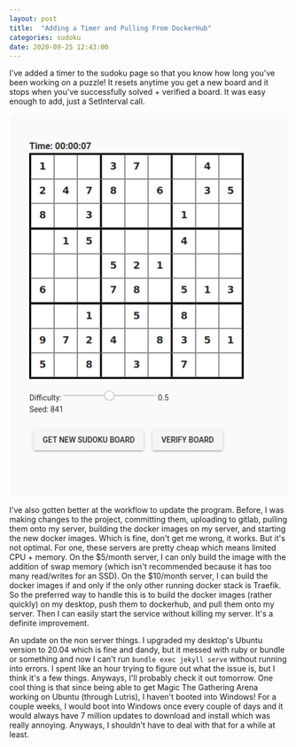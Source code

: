 ```yaml
---
layout: post
title:  "Adding a Timer and Pulling From DockerHub"
categories: sudoku
date: 2020-09-25 12:43:00
---
```


I've added a timer to the sudoku page so that you know how long you've been working on a puzzle! It resets anytime you get a new board and it stops when you've successfully solved + verified a board. It was easy enough to add, just a SetInterval call. 

![](/../assets/2020-09-25-15-06-34.png)

I've also gotten better at the workflow to update the program. Before, I was making changes to the project, committing them, uploading to gitlab, pulling them onto my server, building the docker images on my server, and starting the new docker images. Which is fine, don't get me wrong, it works. But it's not optimal. For one, these servers are pretty cheap which means limited CPU + memory. On the $5/month server, I can only build the image with the addition of swap memory (which isn't recommended because it has too many read/writes for an SSD). On the $10/month server, I can build the docker images if and only if the only other running docker stack is Traefik. So the preferred way to handle this is to build the docker images (rather quickly) on my desktop, push them to dockerhub, and pull them onto my server. Then I can easily start the service without killing my server. It's a definite improvement. 

An update on the non server things. I upgraded my desktop's Ubuntu version to 20.04 which is fine and dandy, but it messed with ruby or bundle or something and now I can't run `bundle exec jekyll serve` without running into errors. I spent like an hour trying to figure out what the issue is, but I think it's a few things. Anyways, I'll probably check it out tomorrow. One cool thing is that since being able to get Magic The Gathering Arena working on Ubuntu (through Lutris), I haven't booted into Windows! For a couple weeks, I would boot into Windows once every couple of days and it would always have 7 million updates to download and install which was really annoying. Anyways, I shouldn't have to deal with that for a while at least.